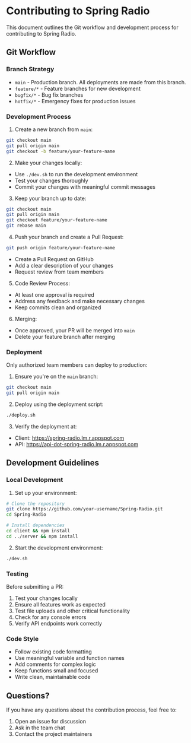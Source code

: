 # Contributing to Spring Radio

This document outlines the Git workflow and development process for contributing to Spring Radio.

## Git Workflow

### Branch Strategy

- `main` - Production branch. All deployments are made from this branch.
- `feature/*` - Feature branches for new development
- `bugfix/*` - Bug fix branches
- `hotfix/*` - Emergency fixes for production issues

### Development Process

1. Create a new branch from `main`:
```bash
git checkout main
git pull origin main
git checkout -b feature/your-feature-name
```

2. Make your changes locally:
- Use `./dev.sh` to run the development environment
- Test your changes thoroughly
- Commit your changes with meaningful commit messages

3. Keep your branch up to date:
```bash
git checkout main
git pull origin main
git checkout feature/your-feature-name
git rebase main
```

4. Push your branch and create a Pull Request:
```bash
git push origin feature/your-feature-name
```
- Create a Pull Request on GitHub
- Add a clear description of your changes
- Request review from team members

5. Code Review Process:
- At least one approval is required
- Address any feedback and make necessary changes
- Keep commits clean and organized

6. Merging:
- Once approved, your PR will be merged into `main`
- Delete your feature branch after merging

### Deployment

Only authorized team members can deploy to production:

1. Ensure you're on the `main` branch:
```bash
git checkout main
git pull origin main
```

2. Deploy using the deployment script:
```bash
./deploy.sh
```

3. Verify the deployment at:
- Client: https://spring-radio.lm.r.appspot.com
- API: https://api-dot-spring-radio.lm.r.appspot.com

## Development Guidelines

### Local Development

1. Set up your environment:
```bash
# Clone the repository
git clone https://github.com/your-username/Spring-Radio.git
cd Spring-Radio

# Install dependencies
cd client && npm install
cd ../server && npm install
```

2. Start the development environment:
```bash
./dev.sh
```

### Testing

Before submitting a PR:
1. Test your changes locally
2. Ensure all features work as expected
3. Test file uploads and other critical functionality
4. Check for any console errors
5. Verify API endpoints work correctly

### Code Style

- Follow existing code formatting
- Use meaningful variable and function names
- Add comments for complex logic
- Keep functions small and focused
- Write clean, maintainable code

## Questions?

If you have any questions about the contribution process, feel free to:
1. Open an issue for discussion
2. Ask in the team chat
3. Contact the project maintainers
